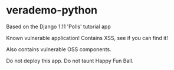 # verademo-python

Based on the Django 1.11 'Polls' tutorial app

Known vulnerable application! Contains XSS, see if you can find it!

Also contains vulnerable OSS components.

Do not deploy this app. Do not taunt Happy Fun Ball.
